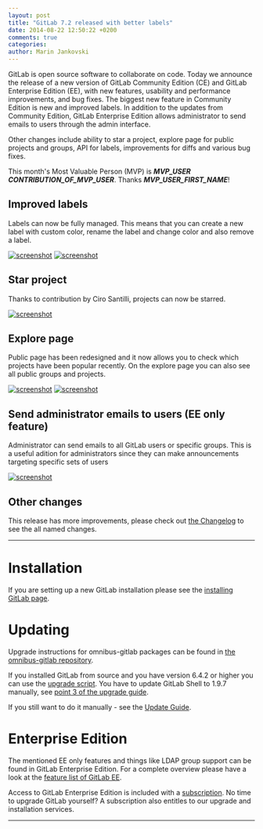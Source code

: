 ```yaml
---
layout: post
title: "GitLab 7.2 released with better labels"
date: 2014-08-22 12:50:22 +0200
comments: true
categories:
author: Marin Jankovski
---
```


GitLab is open source software to collaborate on code.
Today we announce the release of a new version of GitLab Community Edition (CE) and GitLab Enterprise Edition (EE), with new features, usability and performance improvements, and bug fixes.
The biggest new feature in Community Edition is new and improved labels.
In addition to the updates from Community Edition, GitLab Enterprise Edition allows administrator to send emails to users through the admin interface.

Other changes include ability to star a project, explore page for public projects and groups, API for labels, improvements for diffs and various bug fixes.

This month's Most Valuable Person (MVP) is ***MVP_USER*** ***CONTRIBUTION_OF_MVP_USER***.
Thanks ***MVP_USER_FIRST_NAME***!

<!--more-->

## Improved labels

Labels can now be fully managed. This means that you can create a new label with custom color, rename the label and change color and also remove a label.

[![screenshot](/images/7_2/labels1.png)](/images/7_2/labels1.png)
[![screenshot](/images/7_2/labels2.png)](/images/7_2/labels2.png)

## Star project

Thanks to contribution by Ciro Santilli, projects can now be starred.

[![screenshot](/images/7_2/star.png)](/images/7_2/star.png)


## Explore page

Public page has been redesigned and it now allows you to check which projects have been popular recently. On the explore page you can also see all public groups and projects.

[![screenshot](/images/7_2/explore1.png)](/images/7_2/explore1.png)
[![screenshot](/images/7_2/explore2.png)](/images/7_2/explore2.png)


## Send administrator emails to users (EE only feature)

Administrator can send emails to all GitLab users or specific groups. This is a useful adition for administrators since they can make announcements targeting specific sets of users

[![screenshot](/images/7_2/admin_email.png)](/images/7_2/admin_email.png)

## Other changes

This release has more improvements, please check out [the Changelog](https://gitlab.com/gitlab-org/gitlab-ce/blob/7-2-stable/CHANGELOG) to see the all named changes.

- - -

# Installation

If you are setting up a new GitLab installation please see the [installing GitLab page](https://www.gitlab.com/installation/).

# Updating

Upgrade instructions for omnibus-gitlab packages can be found in [the omnibus-gitlab repository](https://gitlab.com/gitlab-org/omnibus-gitlab/blob/master/doc/update.md).

If you installed GitLab from source and you have version 6.4.2 or higher you can use the [upgrade script](https://gitlab.com/gitlab-org/gitlab-ce/blob/master/doc/update/upgrader.md).
You have to update GitLab Shell to 1.9.7 manually, see [point 3 of the upgrade guide](https://gitlab.com/gitlab-org/gitlab-ce/blob/master/doc/update/X.x-to-x.x.md#3-update-gitlab-shell-and-its-config).

If you still want to do it manually - see the [Update Guide](https://gitlab.com/gitlab-org/gitlab-ce/blob/master/doc/update/7.1-to-7.2.md).

# Enterprise Edition

The mentioned EE only features and things like LDAP group support can be found in GitLab Enterprise Edition.
For a complete overview please have a look at the [feature list of GitLab EE](http://www.gitlab.com/gitlab-ee/).

Access to GitLab Enterprise Edition is included with a [subscription](http://www.gitlab.com/subscription/).
No time to upgrade GitLab yourself?
A subscription also entitles to our upgrade and installation services.

- - -
